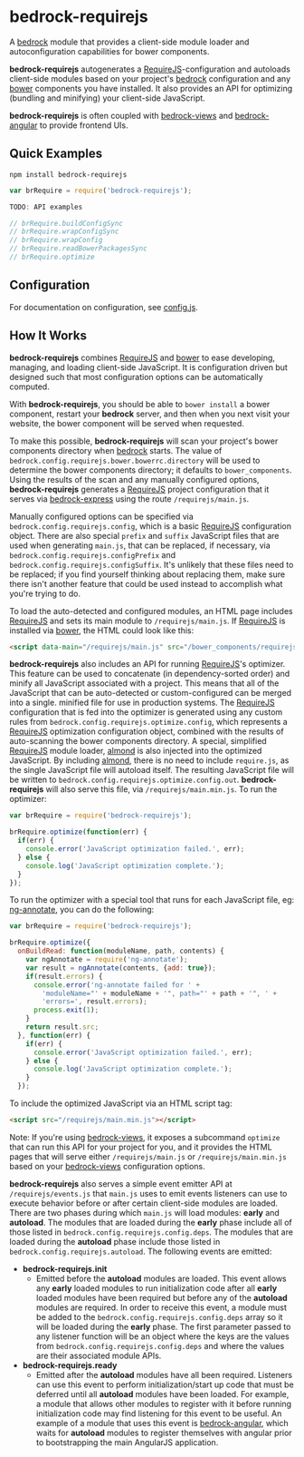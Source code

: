 # bedrock-requirejs

A [bedrock][] module that provides a client-side module loader and
autoconfiguration capabilities for bower components.

**bedrock-requirejs** autogenerates a [RequireJS][]-configuration and autoloads
client-side modules based on your project's [bedrock][] configuration and
any [bower][] components you have installed. It also provides an API for
optimizing (bundling and minifying) your client-side JavaScript.

**bedrock-requirejs** is often coupled with [bedrock-views][] and
[bedrock-angular][] to provide frontend UIs.

## Quick Examples

```
npm install bedrock-requirejs
```

```js
var brRequire = require('bedrock-requirejs');

TODO: API examples

// brRequire.buildConfigSync
// brRequire.wrapConfigSync
// brRequire.wrapConfig
// brRequire.readBowerPackagesSync
// brRequire.optimize
```

## Configuration

For documentation on configuration, see [config.js](https://github.com/digitalbazaar/bedrock-requirejs/blob/master/lib/config.js).

## How It Works

**bedrock-requirejs** combines [RequireJS][] and [bower][] to ease developing,
managing, and loading client-side JavaScript. It is configuration driven but
designed such that most configuration options can be automatically computed.

With **bedrock-requirejs**, you should be able to `bower install` a bower
component, restart your **bedrock** server, and then when you next visit
your website, the bower component will be served when requested.

To make this possible, **bedrock-requirejs** will scan your project's
bower components directory when [bedrock][] starts. The value of
`bedrock.config.requirejs.bower.bowerrc.directory` will be used to determine
the bower components directory; it defaults to `bower_components`. Using the
results of the scan and any manually configured options, **bedrock-requirejs**
generates a [RequireJS][] project configuration that it serves via
[bedrock-express][] using the route `/requirejs/main.js`.

Manually configured options can be specified via
`bedrock.config.requirejs.config`, which is a basic [RequireJS][] configuration
object. There are also special `prefix` and `suffix` JavaScript files that are
used when generating `main.js`, that can be replaced, if necessary, via
`bedrock.config.requirejs.configPrefix` and
`bedrock.config.requirejs.configSuffix`. It's unlikely that these files need
to be replaced; if you find yourself thinking about replacing them, make sure
there isn't another feature that could be used instead to accomplish what
you're trying to do.

To load the auto-detected and configured modules, an HTML page includes
[RequireJS][] and sets its main module to `/requirejs/main.js`. If
[RequireJS][] is installed via [bower][], the HTML could look like this:

```html
<script data-main="/requirejs/main.js" src="/bower_components/requirejs/require.js"></script>
```

**bedrock-requirejs** also includes an API for running [RequireJS][]'s
optimizer. This feature can be used to concatenate (in dependency-sorted order)
and minify all JavaScript associated with a project. This means that all of
the JavaScript that can be auto-detected or custom-configured can be merged
into a single. minified file for use in production systems. The [RequireJS][]
configuration that is fed into the optimizer is generated using any custom
rules from `bedrock.config.requirejs.optimize.config`, which represents a
[RequireJS][] optimization configuration object, combined with the
results of auto-scanning the bower components directory. A special, simplified
[RequireJS][] module loader, [almond][] is also injected into the optimized
JavaScript. By including [almond][], there is no need to include `require.js`,
as the single JavaScript file will autoload itself. The resulting JavaScript
file will be written to `bedrock.config.requirejs.optimize.config.out`.
**bedrock-requirejs** will also serve this file, via `/requirejs/main.min.js`.
To run the optimizer:

```js
var brRequire = require('bedrock-requirejs');

brRequire.optimize(function(err) {
  if(err) {
    console.error('JavaScript optimization failed.', err);
  } else {
    console.log('JavaScript optimization complete.');
  }
});
```

To run the optimizer with a special tool that runs for each JavaScript file,
eg: [ng-annotate][], you can do the following:

```js
var brRequire = require('bedrock-requirejs');

brRequire.optimize({
  onBuildRead: function(moduleName, path, contents) {
    var ngAnnotate = require('ng-annotate');
    var result = ngAnnotate(contents, {add: true});
    if(result.errors) {
      console.error('ng-annotate failed for ' +
        'moduleName="' + moduleName + '", path="' + path + '", ' +
        'errors=', result.errors);
      process.exit(1);
    }
    return result.src;
  }, function(err) {
    if(err) {
      console.error('JavaScript optimization failed.', err);
    } else {
      console.log('JavaScript optimization complete.');
    }
  });
```

To include the optimized JavaScript via an HTML script tag:

```html
<script src="/requirejs/main.min.js"></script>
```

Note: If you're using [bedrock-views][], it exposes a subcommand `optimize`
that can run this API for your project for you, and it provides the HTML
pages that will serve either `/requirejs/main.js` or `/requirejs/main.min.js`
based on your [bedrock-views][] configuration options.

**bedrock-requirejs** also serves a simple event emitter API at
`/requirejs/events.js` that `main.js` uses to emit events listeners can use to
execute behavior before or after certain client-side modules are loaded.
There are two phases during which `main.js` will load modules: **early**
and **autoload**. The modules that are loaded during the **early** phase
include all of those listed in `bedrock.config.requirejs.config.deps`. The
modules that are loaded during the **autoload** phase include those listed
in `bedrock.config.requirejs.autoload`. The following events are emitted:

- **bedrock-requirejs.init**
  - Emitted before the **autoload** modules are loaded. This event allows
    any **early** loaded modules to run initialization code after all **early**
    loaded modules have been required but before any of the **autoload**
    modules are required. In order to receive this event, a module must be
    added to the `bedrock.config.requirejs.config.deps` array so it will be
    loaded during the **early** phase. The first parameter passed to any
    listener function will be an object where the keys are the values from
    `bedrock.config.requirejs.config.deps` and where the values are
    their associated module APIs.
- **bedrock-requirejs.ready**
  - Emitted after the **autoload** modules have all been required. Listeners
    can use this event to perform initialization/start up code that must be
    deferred until all **autoload** modules have been loaded. For example,
    a module that allows other modules to register with it before running
    initialization code may find listening for this event to be useful. An
    example of a module that uses this event is [bedrock-angular][], which
    waits for **autoload** modules to register themselves with angular prior to
    bootstrapping the main AngularJS application.


[almond]: https://github.com/jrburke/almond
[bedrock]: https://github.com/digitalbazaar/bedrock
[bedrock-angular]: https://github.com/digitalbazaar/bedrock-angular
[bedrock-express]: https://github.com/digitalbazaar/bedrock-express
[bedrock-views]: https://github.com/digitalbazaar/bedrock-views
[bower]: http://bower.io/
[ng-annotate]: https://github.com/olov/ng-annotate
[RequireJS]: http://requirejs.org/
